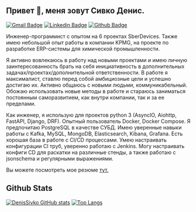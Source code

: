 ## Привет 👋, меня зовут Сивко Денис.
[![Gmail Badge](https://img.shields.io/badge/-densivko2306@yandex.ru-c14438?style=flat&logo=Gmail&logoColor=white&link=mailto:densivko2306@yandex.ru)](mailto:densivko2306@yandex.ru) 
[![Linkedin Badge](https://img.shields.io/badge/-denissivko-0072b1?style=flat&logo=Linkedin&logoColor=white&link=https://www.linkedin.com/in/denissivko/)](https://www.linkedin.com/in/denissivko/) [![Github Badge](https://img.shields.io/badge/-DenisSivko-grey?style=flat&logo=github&logoColor=white&link=https://github.com/DenisSivko/)](https://www.github.com/DenisSivko/) 

<p align='left'>Инженер-программист с опытом на 6 проектах SberDevices. Также имею небольшой опыт работы в компании KPMG, на проекте по разработке ERP-системы для химической промышленности.

Я активно вовлекаюсь в работу над новыми проектами и имею личную заинтересованность брать на себя инициативность в дополнительных задачах/проектах/дополнительной ответственности. В работе я максималист, ставлю перед собой амбициозные цели и успешно достигаю их. Активно общаюсь с новыми людьми, коммуникабельный. Обожаю использовать новые методы в работе и стараюсь заниматься постоянным саморазвитием, как внутри компании, так и за ее пределами.

Как инженер, я использую для проектов python 3 (AsyncIO, Aiohttp, FastAPI, Django, DRF). Опытный пользователь Docker, Docker Compose. Я предпочитаю PostgreSQL в качестве СУБД. Имею уверенные навыки работы с Kafka, MySQL, MongoDB, Elasticsearch, Kibana, Grafana. Есть хорошая база в работе с CI/CD процессами. Умею настраивать конфигурации CI труб, уверенно работаю с Jenkins. Могу настраивать конфиги CD для раскатки на различные стенды, а также работаю с jsonschema и регулярными выражениями.</p><p align='left'> Вы можете посмотреть мое резюме <a href='https://disk.yandex.ru/i/z21X-V6-qODz7Q' target=_blank><u>тут</u>.</a></p>

## Github Stats

[![DenisSivko GitHub stats](https://github-readme-stats.vercel.app/api?username=DenisSivko&theme=tokyonight&show_icons=true&hide=issues)](https://github.com/DenisSivko/github-readme-stats)
[![Top Langs](https://github-readme-stats.vercel.app/api/top-langs/?username=DenisSivko&layout=compact&langs_count=6&hide=roff,html,css&theme=tokyonight&exclude_repo=Wine_Shop)](https://github.com/DenisSivko/github-readme-stats)
